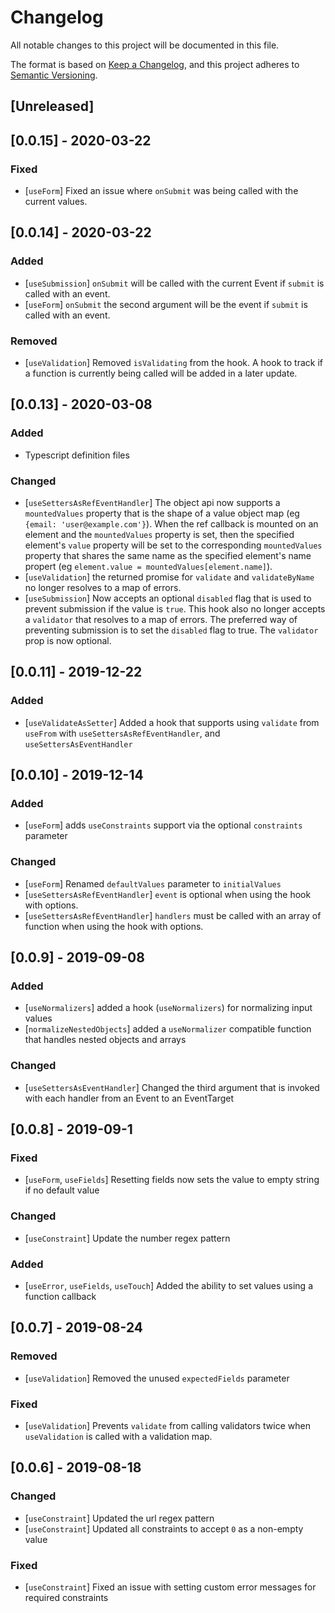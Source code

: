 # Changelog
All notable changes to this project will be documented in this file.

The format is based on [Keep a Changelog](https://keepachangelog.com/en/1.0.0/),
and this project adheres to [Semantic Versioning](https://semver.org/spec/v2.0.0.html).

## [Unreleased]

## [0.0.15] - 2020-03-22
### Fixed
* [`useForm`] Fixed an issue where `onSubmit` was being called with the current values.

## [0.0.14] - 2020-03-22
### Added
* [`useSubmission`] `onSubmit` will be called with the current Event if `submit` is called with an event.
* [`useForm`] `onSubmit` the second argument will be the event if `submit` is called with an event.

### Removed
* [`useValidation`] Removed `isValidating` from the hook.
A hook to track if a function is currently being called will be added in a later update.

## [0.0.13] - 2020-03-08
### Added
* Typescript definition files

### Changed
* [`useSettersAsRefEventHandler`] The object api now supports a `mountedValues` property that is the shape of a value object map (eg `{email: 'user@example.com'}`).  When the ref callback is mounted on an element and the `mountedValues` property is set, then the specified element's `value` property will be set to the corresponding `mountedValues` property that shares the same name as the specified element's name propert (eg `element.value = mountedValues[element.name]`).
* [`useValidation`] the returned promise for `validate` and `validateByName` no longer resolves to a map of errors.
* [`useSubmission`] Now accepts an optional `disabled` flag that is used to prevent submission if the value is `true`. This hook also no longer accepts a `validator` that resolves to a map of errors. The preferred way of preventing
submission is to set the `disabled` flag to true.  The `validator` prop is now optional.

## [0.0.11] - 2019-12-22
### Added
* [`useValidateAsSetter`] Added a hook that supports using `validate` from `useFrom` with
    `useSettersAsRefEventHandler`, and `useSettersAsEventHandler`

## [0.0.10] - 2019-12-14
### Added
* [`useForm`] adds `useConstraints` support via the optional `constraints` parameter

### Changed
* [`useForm`] Renamed `defaultValues` parameter to `initialValues`
* [`useSettersAsRefEventHandler`] `event` is optional when using the hook with options.
* [`useSettersAsRefEventHandler`] `handlers` must be called with an array of function when using the hook with options.

## [0.0.9] - 2019-09-08
### Added
* [`useNormalizers`] added a hook (`useNormalizers`) for normalizing input values
* [`normalizeNestedObjects`] added a `useNormalizer` compatible function that handles nested objects and arrays

### Changed
* [`useSettersAsEventHandler`] Changed the third argument that is invoked with each handler from an Event to an EventTarget

## [0.0.8] - 2019-09-1
### Fixed
* [`useForm`, `useFields`] Resetting fields now sets the value to empty string if no default value

### Changed
* [`useConstraint`] Update the number regex pattern

### Added
* [`useError`, `useFields`, `useTouch`] Added the ability to set values using a function callback

## [0.0.7] - 2019-08-24
### Removed
* [`useValidation`] Removed the unused `expectedFields` parameter

### Fixed
* [`useValidation`] Prevents `validate` from calling validators twice when `useValidation` is called with a validation map.

## [0.0.6] - 2019-08-18
### Changed
* [`useConstraint`] Updated the url regex pattern
* [`useConstraint`] Updated all constraints to accept `0` as a non-empty value

### Fixed
* [`useConstraint`] Fixed an issue with setting custom error messages for required constraints